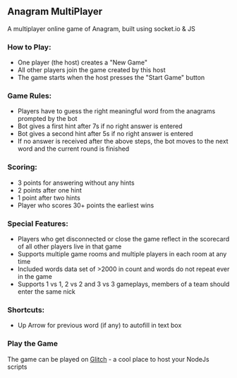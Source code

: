 ## Anagram MultiPlayer 
A multiplayer online game of Anagram, built using socket.io & JS

### How to Play:

* One player (the host) creates a "New Game"
* All other players join the game created by this host
* The game starts when the host presses the "Start Game" button

### Game Rules:

* Players have to guess the right meaningful word from the anagrams prompted by the bot
* Bot gives a first hint after 7s if no right answer is entered
* Bot gives a second hint after 5s if no right answer is entered
* If no answer is received after the above steps, the bot moves to the next word and the current round is finished

### Scoring:

* 3 points for answering without any hints
* 2 points after one hint
* 1 point after two hints
* Player who scores 30+ points the earliest wins

### Special Features:

* Players who get disconnected or close the game reflect in the scorecard of all other players live in that game
* Supports multiple game rooms and multiple players in each room at any time
* Included words data set of >2000 in count and words do not repeat ever in the game
* Supports 1 vs 1, 2 vs 2 and 3 vs 3 gameplays, members of a team should enter the same nick

### Shortcuts:

* Up Arrow for previous word (if any) to autofill in text box

### Play the Game

The game can be played on [Glitch](https://omniscient-effect.glitch.me/) - a cool place to host your NodeJs scripts
